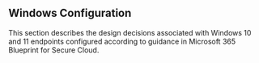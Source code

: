 Windows Configuration
---

This section describes the design decisions associated with Windows 10 and 11 endpoints configured according to guidance in Microsoft 365 Blueprint for Secure Cloud.

